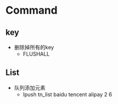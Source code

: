 # Command

## key
- 删除掉所有的key 
    - FLUSHALL

## List
- 队列添加元素 
    - lpush tn_list baidu tencent alipay 2 6